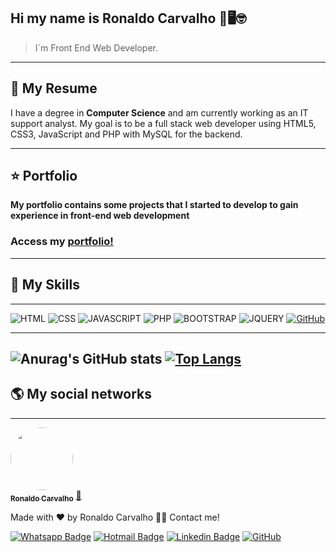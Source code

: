 ## Hi my name is Ronaldo Carvalho 👋🖥🤓

>I´m Front End Web Developer.

---
## 📄 My Resume
<p>I have a degree in <b>Computer Science</b> and am currently working as an IT support analyst. My goal is to be a full stack web developer using HTML5, CSS3, JavaScript and PHP with MySQL for the backend.</p>

---
## ⭐ Portfolio
<b>**My portfolio** contains some projects that I started to develop to gain experience in front-end web development</b>
### Access my [portfolio!](https://devronaldo.com.br/)

---
## 🚀 My Skills
---
![HTML](https://img.shields.io/badge/HTML5-E34F26?style=for-the-badge&logo=html5&logoColor=white)
![CSS](https://img.shields.io/badge/CSS3-1572B6?style=for-the-badge&logo=css3&logoColor=white)
![JAVASCRIPT](https://img.shields.io/badge/JavaScript-F7DF1E?style=for-the-badge&logo=javascript&logoColor=black)
![PHP](https://img.shields.io/badge/PHP-777BB4?style=for-the-badge&logo=php&logoColor=white)
![BOOTSTRAP](https://img.shields.io/badge/Bootstrap-563D7C?style=for-the-badge&logo=bootstrap&logoColor=white)
![JQUERY](https://img.shields.io/badge/jQuery-0769AD?style=for-the-badge&logo=jquery&logoColor=white)
[![GitHub](https://img.shields.io/badge/GitHub-100000?style=for-the-badge&logo=github&logoColor=white&link=https://github.com/ronaldopires/)](https://github.com/ronaldopires/)

---

![Anurag's GitHub stats](https://github-readme-stats.vercel.app/api?username=ronaldopires&show_icons=true&theme=radical)
[![Top Langs](https://github-readme-stats.vercel.app/api/top-langs/?username==ronaldopires&layout=compact)](https://github.com/anuraghazra/github-readme-stats)
---
## 🌎 My social networks
---

<a href="https://github.com/ronaldopires">
 <img style="border-radius: 50%;" src="https://avatars.githubusercontent.com/u/51083282?v=4" width="100px;" alt=""/>
 <br />
 <sub><b>Ronaldo Carvalho</b></sub></a> <a href="https://devronaldo.com.br" title="Ronaldo Carvalho">🚀</a>


Made with ❤️ by Ronaldo Carvalho 👋🏽 Contact me!

[![Whatsapp Badge](https://img.shields.io/badge/WhatsApp-25D366?style=flat-square&logo=whatsapp&logoColor=white)](https://api.whatsapp.com/send?phone=+5511955544918) 
[![Hotmail Badge](https://img.shields.io/badge/-Hotmail-0078D4?style=flat-square&logo=microsoft-outlook&logoColor=white&link=mailto:ronaldo.carvalho@hotmail.com)](mailto:ronaldo.carvalho@hotmail.com) 
[![Linkedin Badge](https://img.shields.io/badge/-LinkedIn-blue?style=flat-square&logo=Linkedin&logoColor=white&link=https://www.linkedin.com/in/ronaldo-carvalho2019/)](https://www.linkedin.com/in/ronaldo-carvalho2019/)
[![GitHub](https://img.shields.io/badge/-GitHub-181717?style=flat-square&logo=github&link=https://github.com/ronaldopires/)](https://github.com/ronaldopires/)

<!--
**ronaldopires/ronaldopires** is a ✨ _special_ ✨ repository because its `README.md` (this file) appears on your GitHub profile.

Here are some ideas to get you started:

- 🔭 I’m currently working on ...
- 🌱 I’m currently learning ...
- 👯 I’m looking to collaborate on ...
- 🤔 I’m looking for help with ...
- 💬 Ask me about ...
- 📫 How to reach me: ...
- 😄 Pronouns: ...
- ⚡ Fun fact: ...
-->
